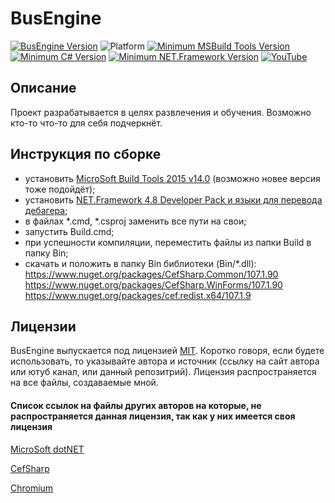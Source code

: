 # BusEngine
[![BusEngine Version](https://img.shields.io/badge/Release-v0.1.0-black.svg?cacheSeconds=31536000)](https://github.com/BuslikDrev/BusEngine)
![Platform](https://img.shields.io/badge/Platform-Win--x64-purple.svg?cacheSeconds=31536000)
[![Minimum MSBuild Tools Version](https://img.shields.io/badge/MSBuild%20Tools-%20%3E%3D%20v14.0-orange.svg?cacheSeconds=31536000)](https://github.com/BuslikDrev/OpenCart.CMS-2.3.0.2.6)
[![Minimum C# Version](https://img.shields.io/badge/C%23%20%28CSharp%29-%20%3E%3D%20v6.0-blueviolet.svg?cacheSeconds=31536000)](https://github.com/BuslikDrev/OpenCart.CMS-2.3.0.2.6)
[![Minimum NET.Framework Version](https://img.shields.io/badge/NET.Framework-%20%3E%3D%20v4.5.2-blue.svg?cacheSeconds=31536000)](https://dotnet.microsoft.com/en-us/download/dotnet-framework)
[![YouTube](https://img.shields.io/youtube/views/R1MwBJZzpsk?style=social)](https://www.youtube.com/watch?v=R1MwBJZzpsk)

## Описание

Проект разрабатывается в целях развлечения и обучения. Возможно кто-то что-то для себя подчеркнёт.

## Инструкция по сборке

- установить [MicroSoft Build Tools 2015 v14.0](https://www.microsoft.com/ru-ru/download/confirmation.aspx?id=48159) (возможно новее версия тоже подойдёт);
- установить [NET.Framework 4.8 Developer Pack и языки для перевода дебагера](https://dotnet.microsoft.com/en-us/download/dotnet-framework/thank-you/net48-developer-pack-offline-installer);
- в файлах *.cmd, *.csproj заменить все пути на свои;
- запустить Build.cmd;
- при успешности компиляции, переместить файлы из папки Build в папку Bin;
- скачать и положить в папку Bin библиотеки (Bin/*.dll):
https://www.nuget.org/packages/CefSharp.Common/107.1.90
https://www.nuget.org/packages/CefSharp.WinForms/107.1.90
https://www.nuget.org/packages/cef.redist.x64/107.1.9

## Лицензии

BusEngine выпускается под лицензией [MIT](https://github.com/BuslikDrev/BusEngine/blob/main/LICENSE). Коротко говоря, если будете использовать, то указывайте автора и источник (ссылку на сайт автора или ютуб канал, или данный репозитрий).
Лицензия распространяется на все файлы, создаваемые мной.

#### Список ссылок на файлы других авторов на которые, не распространяется данная лицензия, так как у них имеется своя лицензия
[MicroSoft dotNET](https://github.com/dotnet)

[CefSharp](https://github.com/cefsharp/CefSharp/tree/v107.1.90)

[Chromium](https://github.com/chromium/chromium)
